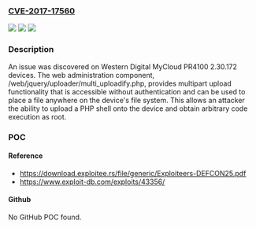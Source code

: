 ### [CVE-2017-17560](https://cve.mitre.org/cgi-bin/cvename.cgi?name=CVE-2017-17560)
![](https://img.shields.io/static/v1?label=Product&message=n%2Fa&color=blue)
![](https://img.shields.io/static/v1?label=Version&message=n%2Fa&color=blue)
![](https://img.shields.io/static/v1?label=Vulnerability&message=n%2Fa&color=brighgreen)

### Description

An issue was discovered on Western Digital MyCloud PR4100 2.30.172 devices. The web administration component, /web/jquery/uploader/multi_uploadify.php, provides multipart upload functionality that is accessible without authentication and can be used to place a file anywhere on the device's file system. This allows an attacker the ability to upload a PHP shell onto the device and obtain arbitrary code execution as root.

### POC

#### Reference
- https://download.exploitee.rs/file/generic/Exploiteers-DEFCON25.pdf
- https://www.exploit-db.com/exploits/43356/

#### Github
No GitHub POC found.

